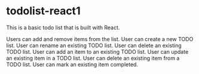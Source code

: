 # todolist-react1

This is a basic todo list that is built with React.

Users can add and remove items from the list. 
User can create a new TODO list.
User can  rename an existing TODO list.
User can delete an existing TODO list.
User can add an item to an existing TODO list.
User can update an existing item in a TODO list.
User can delete an existing item from a TODO list.
User can mark an existing item completed.


